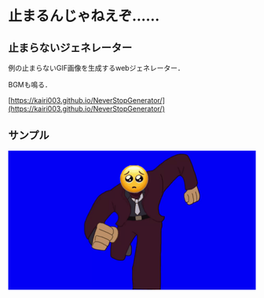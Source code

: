 # 止まるんじゃねえぞ……

## 止まらないジェネレーター

例の止まらないGIF画像を生成するwebジェネレーター．

BGMも鳴る．

[https://kairi003.github.io/NeverStopGenerator/](https://kairi003.github.io/NeverStopGenerator/)

## サンプル
![sample.gif](https://github.com/kairi003/NeverStopGenerator/blob/master/sample.gif?raw=true)